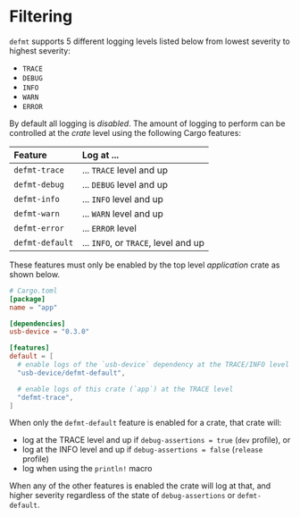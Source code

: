 # Filtering

`defmt` supports 5 different logging levels listed below from lowest severity to highest severity:

- `TRACE`
- `DEBUG`
- `INFO`
- `WARN`
- `ERROR`

By default all logging is *disabled*.
The amount of logging to perform can be controlled at the *crate* level using the following Cargo features:

| Feature         | Log at ...                           |
| :-------------- | :----------------------------------- |
| `defmt-trace`   | ... `TRACE` level and up             |
| `defmt-debug`   | ... `DEBUG` level and up             |
| `defmt-info`    | ... `INFO` level and up              |
| `defmt-warn`    | ... `WARN` level and up              |
| `defmt-error`   | ... `ERROR` level                    |
| `defmt-default` | ... `INFO`, or `TRACE`, level and up |

These features must only be enabled by the top level *application* crate as shown below.

``` toml
# Cargo.toml
[package]
name = "app"

[dependencies]
usb-device = "0.3.0"

[features]
default = [
  # enable logs of the `usb-device` dependency at the TRACE/INFO level
  "usb-device/defmt-default",

  # enable logs of this crate (`app`) at the TRACE level
  "defmt-trace",
]
```

When only the `defmt-default` feature is enabled for a crate, that crate will:

- log at the TRACE level and up if `debug-assertions = true` (`dev` profile), or
- log at the INFO level and up if `debug-assertions = false` (`release` profile)
- log when using the `println!` macro

When any of the other features is enabled the crate will log at that, and higher severity regardless of the state of `debug-assertions` or `defmt-default`.
